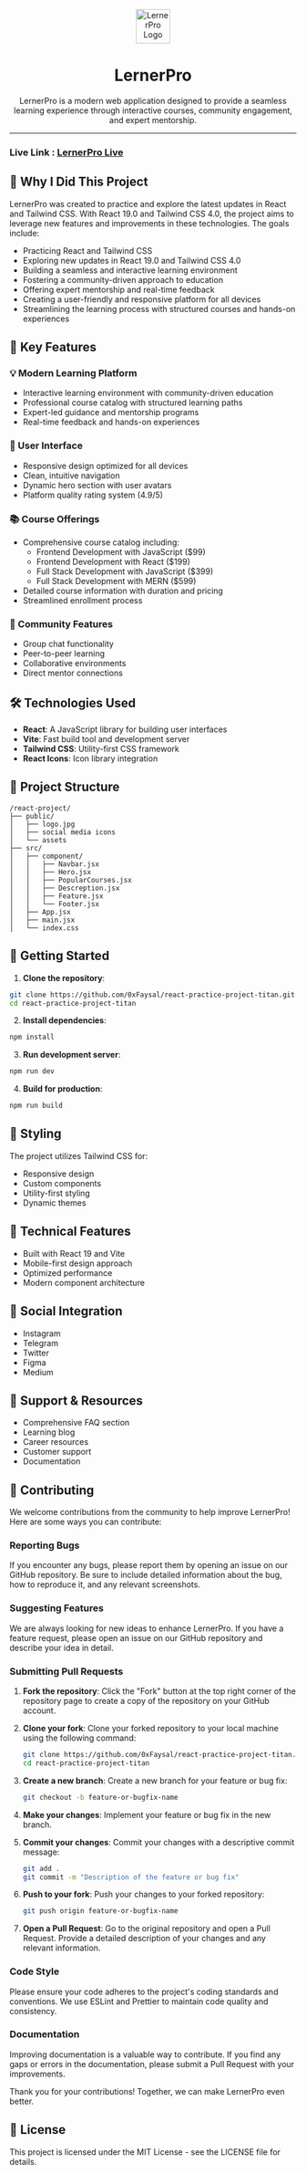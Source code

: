 <p align="center">
    <img src="public/logo.jpg" alt="LernerPro Logo" width="60">
</p>

<h1 align="center">LernerPro</h1>
<p align="center">
LernerPro is a modern web application designed to provide a seamless learning experience through interactive courses, community engagement, and expert mentorship.</p>

---------------------------------------

### Live Link : [LernerPro Live](https://faysal-lernerpro.netlify.app/)

## 🌟 Why I Did This Project

LernerPro was created to practice and explore the latest updates in React and Tailwind CSS. With React 19.0 and Tailwind CSS 4.0, the project aims to leverage new features and improvements in these technologies. The goals include:

- Practicing React and Tailwind CSS
- Exploring new updates in React 19.0 and Tailwind CSS 4.0
- Building a seamless and interactive learning environment
- Fostering a community-driven approach to education
- Offering expert mentorship and real-time feedback
- Creating a user-friendly and responsive platform for all devices
- Streamlining the learning process with structured courses and hands-on experiences

## 🚀 Key Features

### 💡 Modern Learning Platform

- Interactive learning environment with community-driven education
- Professional course catalog with structured learning paths
- Expert-led guidance and mentorship programs
- Real-time feedback and hands-on experiences

### 🎨 User Interface

- Responsive design optimized for all devices
- Clean, intuitive navigation
- Dynamic hero section with user avatars
- Platform quality rating system (4.9/5)

### 📚 Course Offerings

- Comprehensive course catalog including:
  - Frontend Development with JavaScript ($99)
  - Frontend Development with React ($199)
  - Full Stack Development with JavaScript ($399)
  - Full Stack Development with MERN ($599)
- Detailed course information with duration and pricing
- Streamlined enrollment process

### 👥 Community Features

- Group chat functionality
- Peer-to-peer learning
- Collaborative environments
- Direct mentor connections

## 🛠️ Technologies Used

- **React**: A JavaScript library for building user interfaces
- **Vite**: Fast build tool and development server
- **Tailwind CSS**: Utility-first CSS framework
- **React Icons**: Icon library integration

## 📁 Project Structure

```
/react-project/
├── public/
│   ├── logo.jpg
│   ├── social media icons
│   └── assets
├── src/
│   ├── component/
│   │   ├── Navbar.jsx
│   │   ├── Hero.jsx
│   │   ├── PopularCourses.jsx
│   │   ├── Descreption.jsx
│   │   ├── Feature.jsx
│   │   └── Footer.jsx
│   ├── App.jsx
│   ├── main.jsx
│   └── index.css
```

## 🚀 Getting Started

1. **Clone the repository**:

```sh
git clone https://github.com/0xFaysal/react-practice-project-titan.git
cd react-practice-project-titan
```

2. **Install dependencies**:

```sh
npm install
```

3. **Run development server**:

```sh
npm run dev
```

4. **Build for production**:

```sh
npm run build
```

## 🎨 Styling

The project utilizes Tailwind CSS for:

- Responsive design
- Custom components
- Utility-first styling
- Dynamic themes

## 🔧 Technical Features

- Built with React 19 and Vite
- Mobile-first design approach
- Optimized performance
- Modern component architecture

## 📱 Social Integration

- Instagram
- Telegram
- Twitter
- Figma
- Medium

## 💭 Support & Resources

- Comprehensive FAQ section
- Learning blog
- Career resources
- Customer support
- Documentation

## 🤝 Contributing

We welcome contributions from the community to help improve LernerPro! Here are some ways you can contribute:

### Reporting Bugs

If you encounter any bugs, please report them by opening an issue on our GitHub repository. Be sure to include detailed information about the bug, how to reproduce it, and any relevant screenshots.

### Suggesting Features

We are always looking for new ideas to enhance LernerPro. If you have a feature request, please open an issue on our GitHub repository and describe your idea in detail.

### Submitting Pull Requests

1. **Fork the repository**: Click the "Fork" button at the top right corner of the repository page to create a copy of the repository on your GitHub account.

2. **Clone your fork**: Clone your forked repository to your local machine using the following command:

    ```sh
    git clone https://github.com/0xFaysal/react-practice-project-titan.git
    cd react-practice-project-titan
    ```

3. **Create a new branch**: Create a new branch for your feature or bug fix:

    ```sh
    git checkout -b feature-or-bugfix-name
    ```

4. **Make your changes**: Implement your feature or bug fix in the new branch.

5. **Commit your changes**: Commit your changes with a descriptive commit message:

    ```sh
    git add .
    git commit -m "Description of the feature or bug fix"
    ```

6. **Push to your fork**: Push your changes to your forked repository:

    ```sh
    git push origin feature-or-bugfix-name
    ```

7. **Open a Pull Request**: Go to the original repository and open a Pull Request. Provide a detailed description of your changes and any relevant information.

### Code Style

Please ensure your code adheres to the project's coding standards and conventions. We use ESLint and Prettier to maintain code quality and consistency.

### Documentation

Improving documentation is a valuable way to contribute. If you find any gaps or errors in the documentation, please submit a Pull Request with your improvements.

Thank you for your contributions! Together, we can make LernerPro even better.

## 📝 License

This project is licensed under the MIT License - see the LICENSE file for details.
